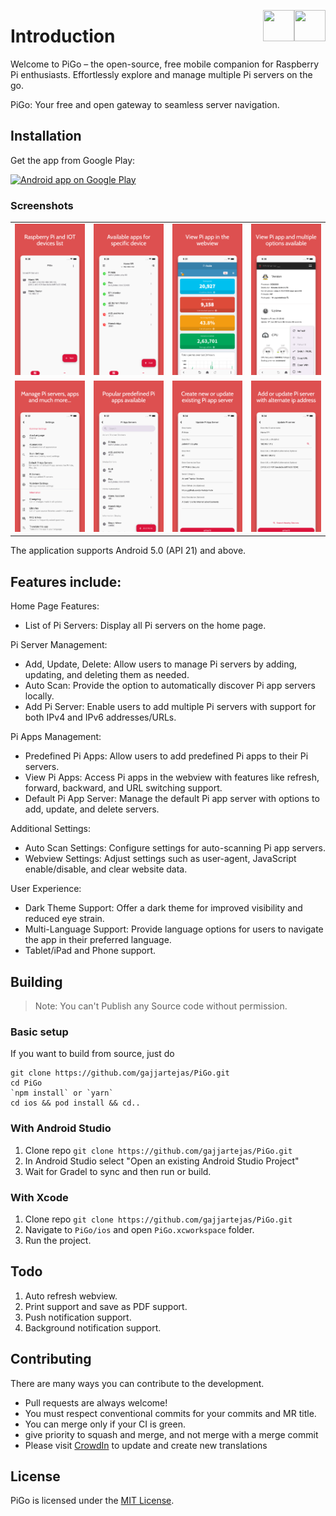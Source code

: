 [<img align="right" src="https://cdn.jsdelivr.net/npm/simple-icons@latest/icons/instagram.svg" width="50" height="50" />](http://www.instagram.com/gajjartejas)
[<img align="right" src="https://cdn.jsdelivr.net/npm/simple-icons@latest/icons/twitter.svg" width="50" height="50" />](http://www.twitter.com/gajjartejas)

# Introduction

Welcome to PiGo – the open-source, free mobile companion for Raspberry Pi enthusiasts. Effortlessly explore and manage multiple Pi servers on the go.

PiGo: Your free and open gateway to seamless server navigation.

## Installation

Get the app from Google Play:

<a href="https://play.google.com/store/apps/details?id=com.tejasgajjar.pigo">
  <img alt="Android app on Google Play" src="https://developer.android.com/images/brand/en_generic_rgb_wo_60.png" />
</a>

### Screenshots

|                                                                                  |                                                                                     |                                                                            |                                                                               |
| :------------------------------------------------------------------------------: | :---------------------------------------------------------------------------------: | :------------------------------------------------------------------------: | :---------------------------------------------------------------------------: |
| ![Accounts List](metadata/en-US/images/phoneScreenshots/1-home-devices-list.png) |   ![Transactions List](metadata/en-US/images/phoneScreenshots/2-device-apps.png)    | ![Reports](metadata/en-US/images/phoneScreenshots/3-app-info-pi-hole.png)  | ![Reports](metadata/en-US/images/phoneScreenshots/4-app-info-rpi-monitor.png) |
|   ![Accounts List](metadata/en-US/images/phoneScreenshots/5-settings-list.png)   | ![Transactions List](metadata/en-US/images/phoneScreenshots/6-app-servers-list.png) | ![Reports](metadata/en-US/images/phoneScreenshots/7-update-app-server.png) |    ![Reports](metadata/en-US/images/phoneScreenshots/8-update-device.png)     |

The application supports Android 5.0 (API 21) and above.

## Features include:

Home Page Features:

- List of Pi Servers: Display all Pi servers on the home page.

Pi Server Management:

- Add, Update, Delete: Allow users to manage Pi servers by adding, updating, and deleting them as needed.
- Auto Scan: Provide the option to automatically discover Pi app servers locally.
- Add Pi Server: Enable users to add multiple Pi servers with support for both IPv4 and IPv6 addresses/URLs.

Pi Apps Management:

- Predefined Pi Apps: Allow users to add predefined Pi apps to their Pi servers.
- View Pi Apps: Access Pi apps in the webview with features like refresh, forward, backward, and URL switching support.
- Default Pi App Server: Manage the default Pi app server with options to add, update, and delete servers.

Additional Settings:

- Auto Scan Settings: Configure settings for auto-scanning Pi app servers.
- Webview Settings: Adjust settings such as user-agent, JavaScript enable/disable, and clear website data.

User Experience:

- Dark Theme Support: Offer a dark theme for improved visibility and reduced eye strain.
- Multi-Language Support: Provide language options for users to navigate the app in their preferred language.
- Tablet/iPad and Phone support.

## Building

> Note: You can't Publish any Source code without permission.

### Basic setup

If you want to build from source, just do

    git clone https://github.com/gajjartejas/PiGo.git
    cd PiGo
    `npm install` or `yarn`
    cd ios && pod install && cd..

### With Android Studio

1. Clone repo `git clone https://github.com/gajjartejas/PiGo.git`
2. In Android Studio select "Open an existing Android Studio Project"
3. Wait for Gradel to sync and then run or build.

### With Xcode

1. Clone repo `git clone https://github.com/gajjartejas/PiGo.git`
2. Navigate to `PiGo/ios` and open `PiGo.xcworkspace` folder.
3. Run the project.

## Todo

1. Auto refresh webview.
2. Print support and save as PDF support.
3. Push notification support.
4. Background notification support.

## Contributing

There are many ways you can contribute to the development.

- Pull requests are always welcome!
- You must respect conventional commits for your commits and MR title.
- You can merge only if your CI is green.
- give priority to squash and merge, and not merge with a merge commit
- Please visit [CrowdIn](https://crowdin.com/project/pigo) to update and create new translations

## License

PiGo is licensed under the [MIT License](https://github.com/gajjartejas/PiGo/blob/main/LICENSE).
